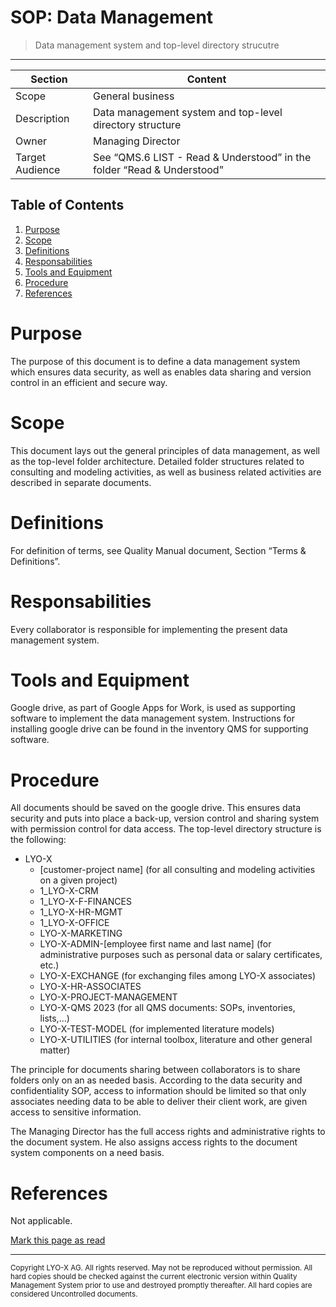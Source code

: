 # SOP: Data Management 
> Data management system and top-level directory strucutre             
---

| Section          | Content  |
|------------------|----------|
| Scope            | General business    |
| Description      | Data management system and top-level directory structure  |
| Owner            | Managing Director   |
| Target Audience  | See “QMS.6 LIST - Read & Understood” in the folder “Read & Understood”   |


## Table of Contents
1. [Purpose](#purpose)
2. [Scope](#scope)
3. [Definitions](#definitions)
4. [Responsabilities](#responsabilities)
5. [Tools and Equipment](#tools-and-equipment)
6. [Procedure](#procedure)
7. [References](#references)
   
# Purpose
The purpose of this document is to define a data management system which ensures data security, as well as enables data sharing and version control in an efficient and secure way. 

# Scope
This document lays out the general principles of data management, as well as the top-level folder architecture. Detailed folder structures related to consulting and modeling activities, as well as business related activities are described in separate documents. 

# Definitions
For definition of terms, see Quality Manual document, Section “Terms & Definitions”. 

# Responsabilities
Every collaborator is responsible for implementing the present data management system.

# Tools and Equipment
Google drive, as part of Google Apps for Work, is used as supporting software to implement the data management system. Instructions for installing google drive can be found in the inventory QMS for supporting software.

# Procedure
All documents should be saved on the google drive. This ensures data security and puts into place a back-up, version control and sharing system with permission control for data access. The top-level directory structure is the following:
* LYO-X
  * [customer-project name] (for all consulting and modeling activities on a given project)
  * 1_LYO-X-CRM
  * 1_LYO-X-F-FINANCES
  * 1_LYO-X-HR-MGMT
  * 1_LYO-X-OFFICE
  * LYO-X-MARKETING
  * LYO-X-ADMIN-[employee first name and last name] (for administrative purposes such as personal data or salary certificates, etc.)
  * LYO-X-EXCHANGE (for exchanging files among LYO-X associates)
  * LYO-X-HR-ASSOCIATES
  * LYO-X-PROJECT-MANAGEMENT
  * LYO-X-QMS 2023 (for all QMS documents: SOPs, inventories, lists,...)
  * LYO-X-TEST-MODEL (for implemented literature models)
  * LYO-X-UTILITIES (for internal toolbox, literature and other general matter)

The principle for documents sharing between collaborators is to share folders only on an as needed basis. According to the data security and confidentiality SOP, access to information should be limited so that only associates needing data to be able to deliver their client work, are given access to sensitive information. 

The Managing Director has the full access rights and administrative rights to the document system. He also assigns access rights to the document system components on a need basis.

# References
Not applicable.

<a class="btn"
   href="https://github.com/LYO-X/read-receipts/issues/new?template=read.yml&title=Read:+{{ page.url | absolute_url | uri_escape }}&url={{ page.url | absolute_url | uri_escape }}">
  Mark this page as read
</a>

-----

<sub>Copyright LYO-X AG.  All rights reserved.  May not be reproduced without permission. All hard copies should be checked against the current electronic version within Quality Management System prior to use and destroyed promptly thereafter.  All hard copies are considered Uncontrolled documents.<sub> 
